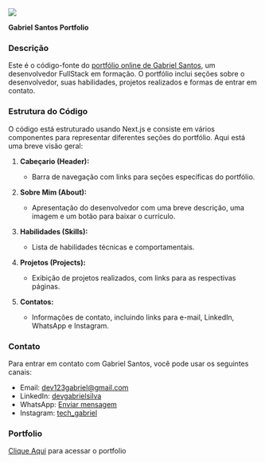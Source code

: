 <img src="./src/assets/images/mario--banner.gif"/>

**Gabriel Santos Portfolio**

### Descrição

Este é o código-fonte do [portfólio online de Gabriel Santos](https://tech-gabriel-nextjs.vercel.app/), um desenvolvedor FullStack em formação. O portfólio inclui seções sobre o desenvolvedor, suas habilidades, projetos realizados e formas de entrar em contato.

### Estrutura do Código

O código está estruturado usando Next.js e consiste em vários componentes para representar diferentes seções do portfólio. Aqui está uma breve visão geral:

1. **Cabeçario (Header):**

   - Barra de navegação com links para seções específicas do portfólio.

2. **Sobre Mim (About):**

   - Apresentação do desenvolvedor com uma breve descrição, uma imagem e um botão para baixar o currículo.

3. **Habilidades (Skills):**

   - Lista de habilidades técnicas e comportamentais.

4. **Projetos (Projects):**

   - Exibição de projetos realizados, com links para as respectivas páginas.

5. **Contatos:**
   - Informações de contato, incluindo links para e-mail, LinkedIn, WhatsApp e Instagram.

### Contato

Para entrar em contato com Gabriel Santos, você pode usar os seguintes canais:

- Email: [dev123gabriel@gmail.com](mailto:dev123gabriel@gmail.com)
- LinkedIn: [devgabrielsilva](https://www.linkedin.com/in/devgabrielsilva)
- WhatsApp: [Enviar mensagem](https://wa.me/5575991096704?text=Ola%20Gabriel,%20tudo%20bem?)
- Instagram: [tech_gabriel](https://www.instagram.com/tech_gabriel/)

### Portfolio

[Clique Aqui](https://tech-gabriel-nextjs.vercel.app/) para acessar o portfolio
